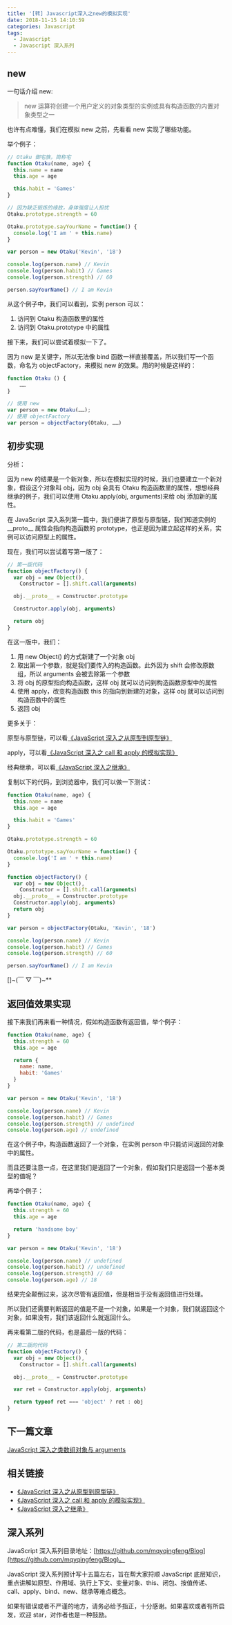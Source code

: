```yaml
---
title: '[转] Javascript深入之new的模拟实现'
date: 2018-11-15 14:10:59
categories: Javascript
tags:
  - Javascript
  - Javascript 深入系列
---
```


## new

一句话介绍 new:

> new 运算符创建一个用户定义的对象类型的实例或具有构造函数的内置对象类型之一

也许有点难懂，我们在模拟 new 之前，先看看 new 实现了哪些功能。

举个例子：

```js
// Otaku 御宅族，简称宅
function Otaku(name, age) {
  this.name = name
  this.age = age

  this.habit = 'Games'
}

// 因为缺乏锻炼的缘故，身体强度让人担忧
Otaku.prototype.strength = 60

Otaku.prototype.sayYourName = function() {
  console.log('I am ' + this.name)
}

var person = new Otaku('Kevin', '18')

console.log(person.name) // Kevin
console.log(person.habit) // Games
console.log(person.strength) // 60

person.sayYourName() // I am Kevin
```

从这个例子中，我们可以看到，实例 person 可以：

1. 访问到 Otaku 构造函数里的属性
2. 访问到 Otaku.prototype 中的属性

接下来，我们可以尝试着模拟一下了。

因为 new 是关键字，所以无法像 bind 函数一样直接覆盖，所以我们写一个函数，命名为 objectFactory，来模拟 new 的效果。用的时候是这样的：

```js
function Otaku () {
    ……
}

// 使用 new
var person = new Otaku(……);
// 使用 objectFactory
var person = objectFactory(Otaku, ……)
```

## 初步实现

分析：

因为 new 的结果是一个新对象，所以在模拟实现的时候，我们也要建立一个新对象，假设这个对象叫 obj，因为 obj 会具有 Otaku 构造函数里的属性，想想经典继承的例子，我们可以使用 Otaku.apply(obj, arguments)来给 obj 添加新的属性。

在 JavaScript 深入系列第一篇中，我们便讲了原型与原型链，我们知道实例的 \_\_proto\_\_ 属性会指向构造函数的 prototype，也正是因为建立起这样的关系，实例可以访问原型上的属性。

现在，我们可以尝试着写第一版了：

```js
// 第一版代码
function objectFactory() {
  var obj = new Object(),
    Constructor = [].shift.call(arguments)

  obj.__proto__ = Constructor.prototype

  Constructor.apply(obj, arguments)

  return obj
}
```

在这一版中，我们：

1. 用 new Object() 的方式新建了一个对象 obj
2. 取出第一个参数，就是我们要传入的构造函数。此外因为 shift 会修改原数组，所以 arguments 会被去除第一个参数
3. 将 obj 的原型指向构造函数，这样 obj 就可以访问到构造函数原型中的属性
4. 使用 apply，改变构造函数 this 的指向到新建的对象，这样 obj 就可以访问到构造函数中的属性
5. 返回 obj

更多关于：

原型与原型链，可以看[《JavaScript 深入之从原型到原型链》](https://github.com/mqyqingfeng/Blog/issues/2)

apply，可以看[《JavaScript 深入之 call 和 apply 的模拟实现》](https://github.com/mqyqingfeng/Blog/issues/11)

经典继承，可以看[《JavaScript 深入之继承》](https://github.com/mqyqingfeng/Blog/issues/16)

复制以下的代码，到浏览器中，我们可以做一下测试：

```js
function Otaku(name, age) {
  this.name = name
  this.age = age

  this.habit = 'Games'
}

Otaku.prototype.strength = 60

Otaku.prototype.sayYourName = function() {
  console.log('I am ' + this.name)
}

function objectFactory() {
  var obj = new Object(),
    Constructor = [].shift.call(arguments)
  obj.__proto__ = Constructor.prototype
  Constructor.apply(obj, arguments)
  return obj
}

var person = objectFactory(Otaku, 'Kevin', '18')

console.log(person.name) // Kevin
console.log(person.habit) // Games
console.log(person.strength) // 60

person.sayYourName() // I am Kevin
```

[]\~(￣ ▽ ￣)\~\*\*

## 返回值效果实现

接下来我们再来看一种情况，假如构造函数有返回值，举个例子：

```js
function Otaku(name, age) {
  this.strength = 60
  this.age = age

  return {
    name: name,
    habit: 'Games'
  }
}

var person = new Otaku('Kevin', '18')

console.log(person.name) // Kevin
console.log(person.habit) // Games
console.log(person.strength) // undefined
console.log(person.age) // undefined
```

在这个例子中，构造函数返回了一个对象，在实例 person 中只能访问返回的对象中的属性。

而且还要注意一点，在这里我们是返回了一个对象，假如我们只是返回一个基本类型的值呢？

再举个例子：

```js
function Otaku(name, age) {
  this.strength = 60
  this.age = age

  return 'handsome boy'
}

var person = new Otaku('Kevin', '18')

console.log(person.name) // undefined
console.log(person.habit) // undefined
console.log(person.strength) // 60
console.log(person.age) // 18
```

结果完全颠倒过来，这次尽管有返回值，但是相当于没有返回值进行处理。

所以我们还需要判断返回的值是不是一个对象，如果是一个对象，我们就返回这个对象，如果没有，我们该返回什么就返回什么。

再来看第二版的代码，也是最后一版的代码：

```js
// 第二版的代码
function objectFactory() {
  var obj = new Object(),
    Constructor = [].shift.call(arguments)

  obj.__proto__ = Constructor.prototype

  var ret = Constructor.apply(obj, arguments)

  return typeof ret === 'object' ? ret : obj
}
```

## 下一篇文章

[JavaScript 深入之类数组对象与 arguments](https://github.com/mqyqingfeng/Blog/issues/14)

## 相关链接

- [《JavaScript 深入之从原型到原型链》](https://github.com/mqyqingfeng/Blog/issues/2)
- [《JavaScript 深入之 call 和 apply 的模拟实现》](https://github.com/mqyqingfeng/Blog/issues/11)
- [《JavaScript 深入之继承》](https://github.com/mqyqingfeng/Blog/issues/16)

## 深入系列

JavaScript 深入系列目录地址：[https://github.com/mqyqingfeng/Blog](https://github.com/mqyqingfeng/Blog)。

JavaScript 深入系列预计写十五篇左右，旨在帮大家捋顺 JavaScript 底层知识，重点讲解如原型、作用域、执行上下文、变量对象、this、闭包、按值传递、call、apply、bind、new、继承等难点概念。

如果有错误或者不严谨的地方，请务必给予指正，十分感谢。如果喜欢或者有所启发，欢迎 star，对作者也是一种鼓励。
